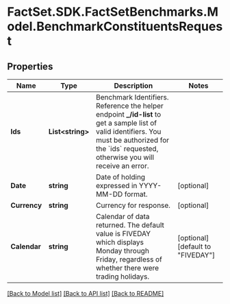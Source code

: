 # FactSet.SDK.FactSetBenchmarks.Model.BenchmarkConstituentsRequest

## Properties

Name | Type | Description | Notes
------------ | ------------- | ------------- | -------------
**Ids** | **List&lt;string&gt;** | Benchmark Identifiers. Reference the helper endpoint **_/id-list** to get a sample list of  valid identifiers. You must be authorized for the &#x60;ids&#x60; requested, otherwise you will receive an error. | 
**Date** | **string** | Date of holding expressed in YYYY-MM-DD format. | [optional] 
**Currency** | **string** | Currency for response. | [optional] 
**Calendar** | **string** | Calendar of data returned. The default value is FIVEDAY which displays Monday through Friday, regardless of whether there were trading holidays. | [optional] [default to "FIVEDAY"]

[[Back to Model list]](../README.md#documentation-for-models) [[Back to API list]](../README.md#documentation-for-api-endpoints) [[Back to README]](../README.md)

